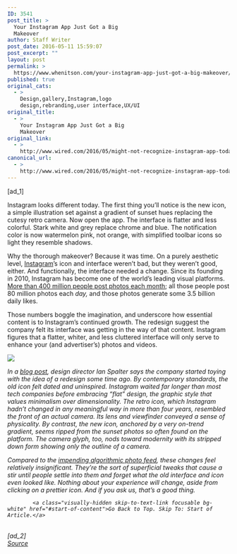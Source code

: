 ```yaml
---
ID: 3541
post_title: >
  Your Instagram App Just Got a Big
  Makeover
author: Staff Writer
post_date: 2016-05-11 15:59:07
post_excerpt: ""
layout: post
permalink: >
  https://www.whenitson.com/your-instagram-app-just-got-a-big-makeover/
published: true
original_cats:
  - >
    Design,gallery,Instagram,logo
    design,rebranding,user interface,UX/UI
original_title:
  - >
    Your Instagram App Just Got a Big
    Makeover
original_link:
  - >
    http://www.wired.com/2016/05/might-not-recognize-instagram-app-today/
canonical_url:
  - >
    http://www.wired.com/2016/05/might-not-recognize-instagram-app-today/
---
```

 [ad_1]
<br><div id="http://www.whenitson.com/wp-content/uploads/2016/05/Your-Instagram-App-Just-Got-a-Big-Makeover.wir"><p>Instagram looks different today. The first thing you’ll notice is the new icon, a simple illustration set against a gradient of sunset hues replacing the cutesy retro camera. Now open the app. The interface is flatter and less colorful. Stark white and grey replace chrome and blue. The notification color is now watermelon pink, not orange, with simplified toolbar icons so light they resemble shadows.</p>
<p>Why the thorough makeover? Because it was time. On a purely aesthetic level, <a href="http://www.whenitson.com/wp-content/uploads/2016/05/Your-Instagram-App-Just-Got-a-Big-Makeover.wirtag/instagram/" target="_blank">Instagram</a>’s icon and interface weren’t bad, but they weren’t good, either. And functionally, the interface needed a change. Since its founding in 2010, Instagram has become one of the world’s leading visual platforms. <a href="http://www.whenitson.com/wp-content/uploads/2016/05/Your-Instagram-App-Just-Got-a-Big-Makeover.wir2015/09/instagram-now-tops-400-million-users-40-billion-photos/" target="_blank">More than 400 million people post photos each month</a>; all those people post 80 million photos each <em>day, </em>and those photos generate some 3.5 billion daily likes.</p>
<p>Those numbers boggle the imagination, and underscore how essential content is to Instagram’s continued growth. The redesign suggest the company felt its interface was getting in the way of that content. Instagram figures that a flatter, whiter, and less cluttered interface will only serve to enhance your (and advertiser’s) photos and videos.</p>
<div class="cne-video-wrapper marg-t-50 marg-b-50"><div class="cne-video"><div id="video-thumbnail" class="absolute"><i aria-hidden="true" role="presentation" class="ui ui-big ui-cn-play absolute opacity-8"/><div><img src="http://www.whenitson.com/wp-content/uploads/2016/05/Your-Instagram-App-Just-Got-a-Big-Makeover.wir" class="vilynximage"/></div></div></div></div>
<p>In a <a href="http://blog.instagram.com/" target="_blank">blog post</a>, design director Ian Spalter says the company started toying with the idea of a redesign some time ago. By contemporary standards, the old icon felt dated and uninspired. Instagram waited far longer than most tech companies before embracing “flat” design, the graphic style that values minimalism over dimensionality. The retro icon, which Instagram hadn’t changed in any meaningful way in more than four years, resembled the front of an actual camera. Its lens and viewfinder conveyed a sense of physicality. By contrast, the new icon, anchored by a very on-trend gradient, seems ripped from the sunset photos so often found on the platform. The camera glyph, too, nods toward modernity with its stripped down form showing only the outline of a camera.</p>
<p>Compared to the <a href="http://www.whenitson.com/wp-content/uploads/2016/05/Your-Instagram-App-Just-Got-a-Big-Makeover.wir2016/03/instagram-will-soon-show-thinks-want-see/" target="_blank">impending algorithmic photo feed</a>, these changes feel relatively insignificant. They’re the sort of superficial tweaks that cause a stir until people settle into them and forget what the old interface and icon even looked like. Nothing about your <em>experience</em> will change, aside from clicking on a prettier icon. And if you ask us, that’s a good thing.</p>

			<a class="visually-hidden skip-to-text-link focusable bg-white" href="#start-of-content">Go Back to Top. Skip To: Start of Article.</a>

			
</div>
<br>[ad_2]
<br><a href="http://www.whenitson.com/wp-content/uploads/2016/05/Your-Instagram-App-Just-Got-a-Big-Makeover.wir2016/05/might-not-recognize-instagram-app-today/">Source </a>
